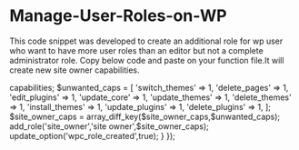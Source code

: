 # Manage-User-Roles-on-WP
This code snippet was developed to create an additional role for wp user who want to have more user roles than an editor but not a complete administrator role.
Copy below code and paste on your function file.It will create new site owner capabilities.


<?php
add_action('after_setup_theme',function(){
    if(! get_option('wpc_role_created')){
$site_owner_caps = get_role('administrator')->capabilities;
$unwanted_caps = [
    'switch_themes' => 1,
    'delete_pages' => 1,
    'edit_plugins' => 1,
    'update_core' => 1,
     'update_themes' => 1,
     'delete_themes' => 1,
    'install_themes' => 1,
    'update_plugins' => 1,
    'delete_plugins' => 1,
        ];

$site_owner_caps = array_diff_key($site_owner_caps,$unwanted_caps);

   add_role('site_owner','site owner',$site_owner_caps);
   update_option('wpc_role_created',true);
   
    }
});



